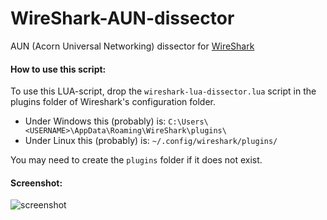 # WireShark-AUN-dissector
AUN (Acorn Universal Networking) dissector for [WireShark](https://www.wireshark.org/)

#### How to use this script:
To use this LUA-script, drop the `wireshark-lua-dissector.lua` script in the plugins folder of Wireshark's configuration folder.
* Under Windows this (probably) is: `C:\Users\<USERNAME>\AppData\Roaming\WireShark\plugins\`
* Under Linux this (probably) is: `~/.config/wireshark/plugins/`

You may need to create the `plugins` folder if it does not exist.

#### Screenshot:
![screenshot](https://user-images.githubusercontent.com/17127588/50398661-998b6f00-0779-11e9-903c-acf68f64bc47.png)
